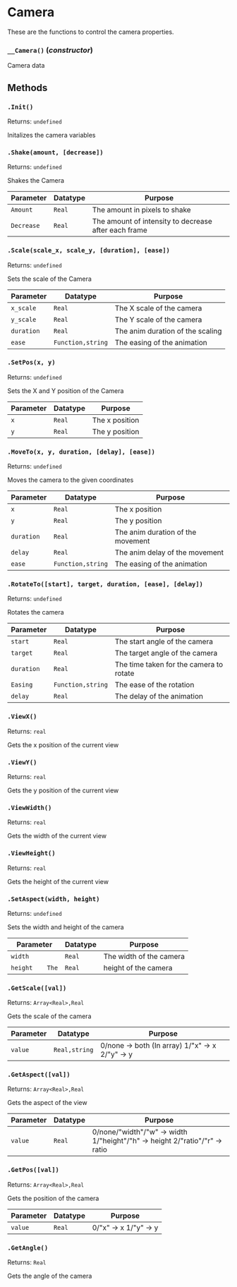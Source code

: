 # Camera
These are the functions to control the camera properties.

### `__Camera()` (*constructor*)

Camera data

**Methods**
---
### `.Init()` 
Returns: `undefined`

Initalizes the camera variables

### `.Shake(amount, [decrease])` 
Returns: `undefined`

Shakes the Camera

| Parameter | Datatype  | Purpose |
|-----------|-----------|---------|
|`Amount` |`Real` |The amount in pixels to shake |
|`Decrease` |`Real` |The amount of intensity to decrease after each frame |















### `.Scale(scale_x, scale_y, [duration], [ease])` 
Returns: `undefined`

Sets the scale of the Camera

| Parameter | Datatype  | Purpose |
|-----------|-----------|---------|
|`x_scale` |`Real` |The X scale of the camera |
|`y_scale` |`Real` |The Y scale of the camera |
|`duration` |`Real` |The anim duration of the scaling |
|`ease` |`Function,string` |The easing of the animation |












### `.SetPos(x, y)` 
Returns: `undefined`

Sets the X and Y position of the Camera

| Parameter | Datatype  | Purpose |
|-----------|-----------|---------|
|`x` |`Real` |The x position |
|`y` |`Real` |The y position |










### `.MoveTo(x, y, duration, [delay], [ease])` 
Returns: `undefined`

Moves the camera to the given coordinates

| Parameter | Datatype  | Purpose |
|-----------|-----------|---------|
|`x` |`Real` |The x position |
|`y` |`Real` |The y position |
|`duration` |`Real` |The anim duration of the movement |
|`delay` |`Real` |The anim delay of the movement |
|`ease` |`Function,string` |The easing of the animation |






### `.RotateTo([start], target, duration, [ease], [delay])` 
Returns: `undefined`

Rotates the camera

| Parameter | Datatype  | Purpose |
|-----------|-----------|---------|
|`start` |`Real` |The start angle of the camera |
|`target` |`Real` |The target angle of the camera |
|`duration` |`Real` |The time taken for the camera to rotate |
|`Easing` |`Function,string` |The ease of the rotation |
|`delay` |`Real` |The delay of the animation |







### `.ViewX()` 
Returns: `real`

Gets the x position of the current view

### `.ViewY()` 
Returns: `real`

Gets the y position of the current view

### `.ViewWidth()` 
Returns: `real`

Gets the width of the current view

### `.ViewHeight()` 
Returns: `real`

Gets the height of the current view

### `.SetAspect(width, height)` 
Returns: `undefined`

Sets the width and height of the camera

| Parameter | Datatype  | Purpose |
|-----------|-----------|---------|
|`width` |`Real` |The width of the camera |
|`height	The` |`Real` |height of the camera |

### `.GetScale([val])` 
Returns: `Array<Real>,Real`

Gets the scale of the camera

| Parameter | Datatype  | Purpose |
|-----------|-----------|---------|
|`value` |`Real,string` |0/none -> both (In array) 1/"x" -> x 2/"y" -> y |

### `.GetAspect([val])` 
Returns: `Array<Real>,Real`

Gets the aspect of the view

| Parameter | Datatype  | Purpose |
|-----------|-----------|---------|
|`value` |`Real` |0/none/"width"/"w" -> width 1/"height"/"h" -> height 2/"ratio"/"r" -> ratio |

### `.GetPos([val])` 
Returns: `Array<Real>,Real`

Gets the position of the camera

| Parameter | Datatype  | Purpose |
|-----------|-----------|---------|
|`value` |`Real` |0/"x" -> x 1/"y" -> y |

### `.GetAngle()` 
Returns: `Real`

Gets the angle of the camera

